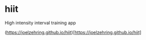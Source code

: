 # hiit
High intensity interval training app

(https://joelzehring.github.io/hiit)[https://joelzehring.github.io/hiit]
